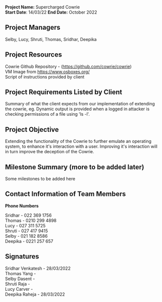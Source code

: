 **Project Name:** Supercharged Cowrie <br>
**Start Date**: 14/03/22    **End Date:** October 2022

## Project Managers

Selby, Lucy, Shruti, Thomas, Sridhar, Deepika

## Project Resources

Cowrie Github Repository - (https://github.com/cowrie/cowrie) <br>
VM Image from https://www.osboxes.org/ <br>
Script of instructions provided by client

## Project Requirements Listed by Client

Summary of what the client expects from our implementation of extending the cowrie, eg. Dynamic output is provided when a logged in attacker is checking permissions of a file using 'ls -l'. 

## Project Objective

Extending the functionality of the Cowrie to further emulate an operating system, to enhance it's interaction with a user. Improving it's interaction will in turn improve the deception of the Cowrie. 

## Milestone Summary (more to be added later)

Some milestones to be added here

## Contact Information of Team Members

**Phone Numbers**

Sridhar - 022 369 1756 <br>
Thomas - 0210 299 4898 <br>
Lucy - 027 311 5725 <br>
Shruti - 027 417 9415 <br>
Selby - 021 182 8586 <br>
Deepika - 0221 257 657 <br>

## Signatures

Sridhar Venkatesh - 28/03/2022 <br>
Thomas Yang - <br>
Selby Dasent - <br>
Shruti Raja - <br>
Lucy Carver - <br>
Deepika Raheja - 28/03/2022 <br>








